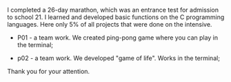 I completed a 26-day marathon, which was an entrance test for admission to school 21. I learned and developed basic functions on the C programming languages. Here only 5% of all projects that were done on the intensive.

- P01 - a team work. We created ping-pong game where you can play in the terminal;

- p02 - a team work. We developed "game of life". Works in the terminal;

Thank you for your attention.
